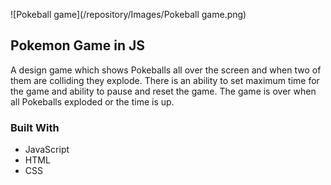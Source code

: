 ![Pokeball game](/repository/Images/Pokeball game.png)
<!-- PROJECT LOGO -->
## Pokemon Game in JS
A design game which shows Pokeballs all over the screen and when two of them are colliding they explode.
There is an ability to set maximum time for the game and ability to pause and reset the game.
The game is over when all Pokeballs exploded or the time is up.

### Built With
* JavaScript
* HTML
* CSS


